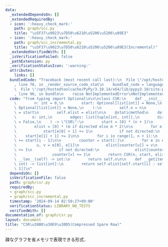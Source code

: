 ```yaml
---
data:
  _extendedDependsOn: []
  _extendedRequiredBy:
  - icon: ':heavy_check_mark:'
    path: graph/scc.py
    title: "\u5F37\u9023\u7D50\u6210\u5206\u5206\u89E3"
  - icon: ':heavy_check_mark:'
    path: graph/scc_incremental.py
    title: "\u5F37\u9023\u7D50\u6210\u5206\u5206\u89E3(Incremental)"
  _extendedVerifiedWith: []
  _isVerificationFailed: false
  _pathExtension: py
  _verificationStatusIcon: ':warning:'
  attributes:
    links: []
  bundledCode: "Traceback (most recent call last):\n  File \"/opt/hostedtoolcache/PyPy/3.10.14/x64/lib/pypy3.10/site-packages/onlinejudge_verify/documentation/build.py\"\
    , line 76, in _render_source_code_stat\n    bundled_code = language.bundle(\n\
    \  File \"/opt/hostedtoolcache/PyPy/3.10.14/x64/lib/pypy3.10/site-packages/onlinejudge_verify/languages/python.py\"\
    , line 96, in bundle\n    raise NotImplementedError\nNotImplementedError\n"
  code: "from typing import Optional\n\n\nclass CSR:\n    def __init__(\n        self,\n\
    \        n: int = 0,\n        start: Optional[list[int]] = None,\n        elist:\
    \ Optional[list[int]] = None,\n    ):\n        self.n = n\n        self.start\
    \ = start\n        self.elist = elist\n\n    @staticmethod\n    def build(\n \
    \       n: int,\n        edges: list[tuple[int, int]],\n        directed: bool\
    \ = False,\n    ) -> \"CSR\":\n        start = [0] * (n + 1)\n        m = len(edges)\n\
    \        elist = [0] * (m if directed else m * 2)\n\n        for e in edges:\n\
    \            start[e[0] + 1] += 1\n            if not directed:\n            \
    \    start[e[1] + 1] += 1\n\n        for i in range(1, n + 1):\n            start[i]\
    \ += start[i - 1]\n\n        counter = start[:]\n        for e in edges:\n   \
    \         u, v = e[0], e[1]\n            elist[counter[u]] = v\n            counter[u]\
    \ += 1\n            if not directed:\n                elist[counter[v]] = u\n\
    \                counter[v] += 1\n        return CSR(n, start, elist)\n\n    def\
    \ __len__(self) -> int:\n        return self.n\n\n    def __getitem__(self, i:\
    \ int) -> list[int]:\n        return self.elist[self.start[i] : self.start[i +\
    \ 1]]\n"
  dependsOn: []
  isVerificationFile: false
  path: graph/csr.py
  requiredBy:
  - graph/scc.py
  - graph/scc_incremental.py
  timestamp: '2024-09-14 02:50:27+09:00'
  verificationStatus: LIBRARY_NO_TESTS
  verifiedWith: []
documentation_of: graph/csr.py
layout: document
title: "CSR\u30B0\u30E9\u30D5(Compressed Spare Row)"
---
```


疎なグラフを省メモリで表現できる形式．

